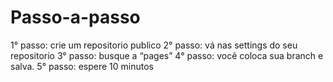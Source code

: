 # Passo-a-passo
1° passo: crie um repositorio publico
2° passo: vá nas settings do seu repositorio
3° passo: busque a “pages”
4° passo: você coloca sua branch e salva.
5° passo: espere 10 minutos
